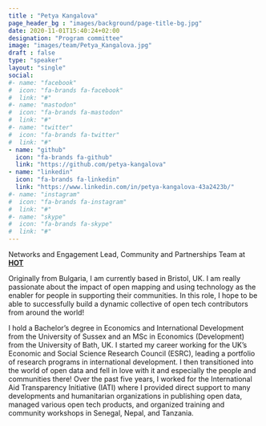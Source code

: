 ```yaml
---
title : "Petya Kangalova"
page_header_bg : "images/background/page-title-bg.jpg"
date: 2020-11-01T15:40:24+02:00
designation: "Program committee"
image: "images/team/Petya_Kangalova.jpg"
draft : false
type: "speaker"
layout: "single"
social:
#- name: "facebook"
#  icon: "fa-brands fa-facebook"
#  link: "#"
#- name: "mastodon"
#  icon: "fa-brands fa-mastodon"
#  link: "#"
#- name: "twitter"
#  icon: "fa-brands fa-twitter"
#  link: "#"
- name: "github"
  icon: "fa-brands fa-github"
  link: "https://github.com/petya-kangalova"
- name: "linkedin"
  icon: "fa-brands fa-linkedin"
  link: "https://www.linkedin.com/in/petya-kangalova-43a2423b/"
#- name: "instagram"
#  icon: "fa-brands fa-instagram"
#  link: "#"
#- name: "skype"
#  icon: "fa-brands fa-skype"
#  link: "#"
---
```


Networks and Engagement Lead, Community and Partnerships Team at
[**HOT**](https://www.hotosm.org/)

Originally from Bulgaria, I am currently based in Bristol, UK. I am really
passionate about the impact of open mapping and using technology as the enabler
for people in supporting their communities. In this role, I hope to be able to
successfully build a dynamic collective of open tech contributors from
around the world!

I hold a Bachelor’s degree in Economics and International Development from the
University of Sussex and an MSc in Economics (Development) from the University
of Bath, UK. I started my career working for the UK’s Economic and Social
Science Research Council (ESRC), leading a portfolio of research programs in
international development. I then transitioned into the world of open data and
fell in love with it and especially the people and communities there! Over the
past five years, I worked for the International Aid Transparency Initiative
(IATI) where I provided direct support to many developments and humanitarian
organizations in publishing open data, managed various open tech products, and
organized training and community workshops in Senegal, Nepal, and Tanzania.
